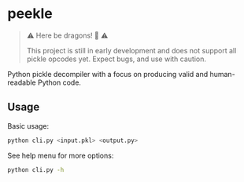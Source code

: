 # peekle
> ⚠️ Here be dragons! 🐉 ⚠️
>
> This project is still in early development and does not support
> all pickle opcodes yet. Expect bugs, and use with caution.

Python pickle decompiler with a focus on producing valid and
human-readable Python code.

## Usage
Basic usage:
```bash
python cli.py <input.pkl> <output.py>
```

See help menu for more options:
```bash
python cli.py -h
```
